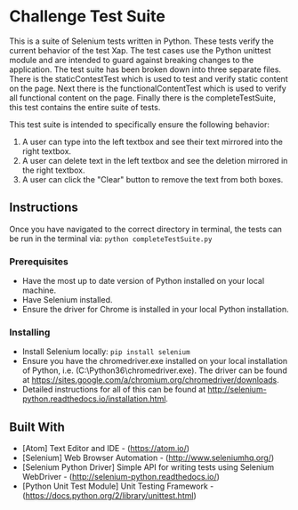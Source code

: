 # Challenge Test Suite

This is a suite of Selenium tests written in Python. These tests verify the current behavior of the test Xap.
The test cases use the Python unittest module and are intended to guard against breaking changes to the application. The test
suite has been broken down into three separate files. There is the staticContestTest which is used to test and verify static
content on the page. Next there is the functionalContentTest which is used to verify all functional content on the page.
Finally there is the completeTestSuite, this test contains the entire suite of tests.

This test suite is intended to specifically ensure the following behavior:
1. A user can type into the left textbox and see their text mirrored into the right textbox.
2. A user can delete text in the left textbox and see the deletion mirrored in the right textbox.
3. A user can click the "Clear" button to remove the text from both boxes.

## Instructions

Once you have navigated to the correct directory in terminal, the tests can be run in the terminal via:
`python completeTestSuite.py`

### Prerequisites

* Have the most up to date version of Python installed on your local machine.
* Have Selenium installed.
* Ensure the driver for Chrome is installed in your local Python installation.

### Installing

* Install Selenium locally:
`pip install selenium`
* Ensure you have the chromedriver.exe installed on your local installation of Python, i.e. (C:\Python36\chromedriver.exe). The driver
can be found at https://sites.google.com/a/chromium.org/chromedriver/downloads.
* Detailed instructions for all of this can be found at http://selenium-python.readthedocs.io/installation.html.

## Built With

* [Atom] Text Editor and IDE - (https://atom.io/)
* [Selenium] Web Browser Automation - (http://www.seleniumhq.org/)
* [Selenium Python Driver] Simple API for writing tests using Selenium WebDriver - (http://selenium-python.readthedocs.io/)
* [Python Unit Test Module] Unit Testing Framework - (https://docs.python.org/2/library/unittest.html)
